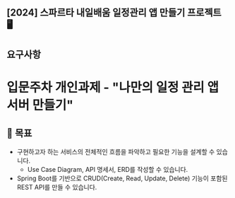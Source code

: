 
<h2>[2024] 스파르타 내일배움 일정관리 앱 만들기 프로젝트 🖥️</h2>

## 요구사항
# 입문주차 개인과제 - "나만의 일정 관리 앱 서버 만들기"

## 🏁 목표
- 구현하고자 하는 서비스의 전체적인 흐름을 파악하고 필요한 기능을 설계할 수 있습니다.
  - Use Case Diagram, API 명세서, ERD를 작성할 수 있습니다.
- Spring Boot를 기반으로 CRUD(Create, Read, Update, Delete) 기능이 포함된 REST API를 만들 수 있습니다.


